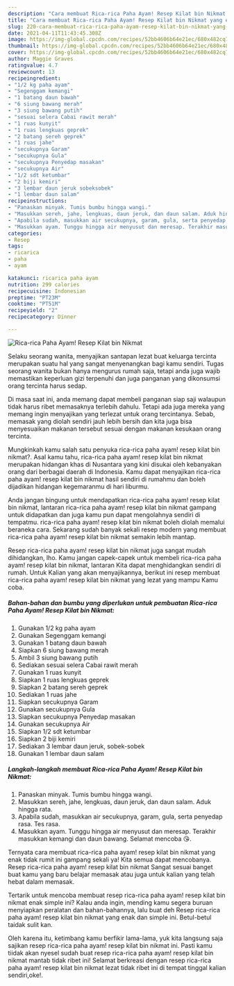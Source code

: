 ```yaml
---
description: "Cara membuat Rica-rica Paha Ayam! Resep Kilat bin Nikmat yang enak Untuk Jualan"
title: "Cara membuat Rica-rica Paha Ayam! Resep Kilat bin Nikmat yang enak Untuk Jualan"
slug: 220-cara-membuat-rica-rica-paha-ayam-resep-kilat-bin-nikmat-yang-enak-untuk-jualan
date: 2021-04-11T11:43:45.308Z
image: https://img-global.cpcdn.com/recipes/52bb4606b64e21ec/680x482cq70/rica-rica-paha-ayam-resep-kilat-bin-nikmat-foto-resep-utama.jpg
thumbnail: https://img-global.cpcdn.com/recipes/52bb4606b64e21ec/680x482cq70/rica-rica-paha-ayam-resep-kilat-bin-nikmat-foto-resep-utama.jpg
cover: https://img-global.cpcdn.com/recipes/52bb4606b64e21ec/680x482cq70/rica-rica-paha-ayam-resep-kilat-bin-nikmat-foto-resep-utama.jpg
author: Maggie Graves
ratingvalue: 4.7
reviewcount: 13
recipeingredient:
- "1/2 kg paha ayam"
- "Segenggam kemangi"
- "1 batang daun bawah"
- "6 siung bawang merah"
- "3 siung bawang putih"
- "sesuai selera Cabai rawit merah"
- "1 ruas kunyit"
- "1 ruas lengkuas geprek"
- "2 batang sereh geprek"
- "1 ruas jahe"
- "secukupnya Garam"
- "secukupnya Gula"
- "secukupnya Penyedap masakan"
- "secukupnya Air"
- "1/2 sdt ketumbar"
- "2 biji kemiri"
- "3 lembar daun jeruk sobeksobek"
- "1 lembar daun salam"
recipeinstructions:
- "Panaskan minyak. Tumis bumbu hingga wangi."
- "Masukkan sereh, jahe, lengkuas, daun jeruk, dan daun salam. Aduk hingga rata."
- "Apabila sudah, masukkan air secukupnya, garam, gula, serta penyedap rasa. Tes rasa."
- "Masukkan ayam. Tunggu hingga air menyusut dan meresap. Terakhir masukkan kemangi dan daun bawang. Selamat mencoba 😘."
categories:
- Resep
tags:
- ricarica
- paha
- ayam

katakunci: ricarica paha ayam 
nutrition: 299 calories
recipecuisine: Indonesian
preptime: "PT23M"
cooktime: "PT51M"
recipeyield: "2"
recipecategory: Dinner

---
```



![Rica-rica Paha Ayam! Resep Kilat bin Nikmat](https://img-global.cpcdn.com/recipes/52bb4606b64e21ec/680x482cq70/rica-rica-paha-ayam-resep-kilat-bin-nikmat-foto-resep-utama.jpg)

Selaku seorang wanita, menyajikan santapan lezat buat keluarga tercinta merupakan suatu hal yang sangat menyenangkan bagi kamu sendiri. Tugas seorang  wanita bukan hanya mengurus rumah saja, tetapi anda juga wajib memastikan keperluan gizi terpenuhi dan juga panganan yang dikonsumsi orang tercinta harus sedap.

Di masa  saat ini, anda memang dapat membeli panganan siap saji walaupun tidak harus ribet memasaknya terlebih dahulu. Tetapi ada juga mereka yang memang ingin menyajikan yang terlezat untuk orang tercintanya. Sebab, memasak yang diolah sendiri jauh lebih bersih dan kita juga bisa menyesuaikan makanan tersebut sesuai dengan makanan kesukaan orang tercinta. 



Mungkinkah kamu salah satu penyuka rica-rica paha ayam! resep kilat bin nikmat?. Asal kamu tahu, rica-rica paha ayam! resep kilat bin nikmat merupakan hidangan khas di Nusantara yang kini disukai oleh kebanyakan orang dari berbagai daerah di Indonesia. Kamu dapat menyajikan rica-rica paha ayam! resep kilat bin nikmat hasil sendiri di rumahmu dan boleh dijadikan hidangan kegemaranmu di hari liburmu.

Anda jangan bingung untuk mendapatkan rica-rica paha ayam! resep kilat bin nikmat, lantaran rica-rica paha ayam! resep kilat bin nikmat gampang untuk didapatkan dan juga kamu pun dapat mengolahnya sendiri di tempatmu. rica-rica paha ayam! resep kilat bin nikmat boleh diolah memalui beraneka cara. Sekarang sudah banyak sekali resep modern yang membuat rica-rica paha ayam! resep kilat bin nikmat semakin lebih mantap.

Resep rica-rica paha ayam! resep kilat bin nikmat juga sangat mudah dihidangkan, lho. Kamu jangan capek-capek untuk membeli rica-rica paha ayam! resep kilat bin nikmat, lantaran Kita dapat menghidangkan sendiri di rumah. Untuk Kalian yang akan menyajikannya, berikut ini resep membuat rica-rica paha ayam! resep kilat bin nikmat yang lezat yang mampu Kamu coba.

<!--inarticleads1-->

##### Bahan-bahan dan bumbu yang diperlukan untuk pembuatan Rica-rica Paha Ayam! Resep Kilat bin Nikmat:

1. Gunakan 1/2 kg paha ayam
1. Gunakan Segenggam kemangi
1. Gunakan 1 batang daun bawah
1. Siapkan 6 siung bawang merah
1. Ambil 3 siung bawang putih
1. Sediakan sesuai selera Cabai rawit merah
1. Gunakan 1 ruas kunyit
1. Siapkan 1 ruas lengkuas geprek
1. Siapkan 2 batang sereh geprek
1. Sediakan 1 ruas jahe
1. Siapkan secukupnya Garam
1. Gunakan secukupnya Gula
1. Siapkan secukupnya Penyedap masakan
1. Gunakan secukupnya Air
1. Siapkan 1/2 sdt ketumbar
1. Siapkan 2 biji kemiri
1. Sediakan 3 lembar daun jeruk, sobek-sobek
1. Gunakan 1 lembar daun salam




<!--inarticleads2-->

##### Langkah-langkah membuat Rica-rica Paha Ayam! Resep Kilat bin Nikmat:

1. Panaskan minyak. Tumis bumbu hingga wangi.
1. Masukkan sereh, jahe, lengkuas, daun jeruk, dan daun salam. Aduk hingga rata.
1. Apabila sudah, masukkan air secukupnya, garam, gula, serta penyedap rasa. Tes rasa.
1. Masukkan ayam. Tunggu hingga air menyusut dan meresap. Terakhir masukkan kemangi dan daun bawang. Selamat mencoba 😘.




Ternyata cara membuat rica-rica paha ayam! resep kilat bin nikmat yang enak tidak rumit ini gampang sekali ya! Kita semua dapat mencobanya. Resep rica-rica paha ayam! resep kilat bin nikmat Sangat sesuai banget buat kamu yang baru belajar memasak atau juga untuk kalian yang telah hebat dalam memasak.

Tertarik untuk mencoba membuat resep rica-rica paha ayam! resep kilat bin nikmat enak simple ini? Kalau anda ingin, mending kamu segera buruan menyiapkan peralatan dan bahan-bahannya, lalu buat deh Resep rica-rica paha ayam! resep kilat bin nikmat yang enak dan simple ini. Betul-betul taidak sulit kan. 

Oleh karena itu, ketimbang kamu berfikir lama-lama, yuk kita langsung saja sajikan resep rica-rica paha ayam! resep kilat bin nikmat ini. Pasti kamu tiidak akan nyesel sudah buat resep rica-rica paha ayam! resep kilat bin nikmat mantab tidak ribet ini! Selamat berkreasi dengan resep rica-rica paha ayam! resep kilat bin nikmat lezat tidak ribet ini di tempat tinggal kalian sendiri,oke!.

